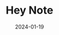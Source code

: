 ---
title: Hey Note
description: Notepad on crack (not a code editor).
url: https://heynote.com/
date: 2024-01-19
rss: true
tags:
    - tool
    - editor
---